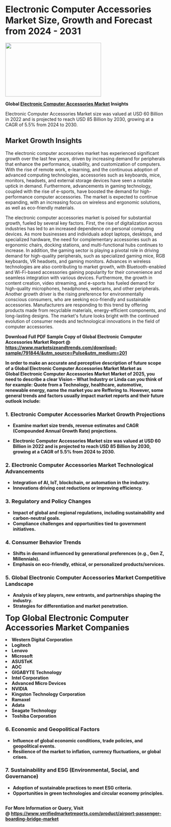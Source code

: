<H1>Electronic Computer Accessories Market Size, Growth and Forecast from 2024 - 2031</H1><img class="aligncenter size-medium wp-image-584254" src="https://thirdeyenews.in/wp-content/uploads/2024/09/Global-Market-Research-300x168.jpeg" alt="" width="300" height="168" /><p><strong>Global&nbsp;<a href="https://www.marketsizeandtrends.com/download-sample/791844/&amp;utm_source=Pulse&amp;utm_medium=201">Electronic Computer Accessories Market</a> Insights</strong></p><p>Electronic Computer Accessories Market size was valued at USD 60 Billion in 2022 and is projected to reach USD 85 Billion by 2030, growing at a CAGR of 5.5% from 2024 to 2030.</p><p><h2>Market Growth Insights</h2> <p>The electronic computer accessories market has experienced significant growth over the last few years, driven by increasing demand for peripherals that enhance the performance, usability, and customization of computers. With the rise of remote work, e-learning, and the continuous adoption of advanced computing technologies, accessories such as keyboards, mice, monitors, headsets, and external storage devices have seen a notable uptick in demand. Furthermore, advancements in gaming technology, coupled with the rise of e-sports, have boosted the demand for high-performance computer accessories. The market is expected to continue expanding, with an increasing focus on wireless and ergonomic solutions, as well as eco-friendly materials.</p> <p><strong></strong></p> <p>The electronic computer accessories market is poised for substantial growth, fueled by several key factors. First, the rise of digitalization across industries has led to an increased dependence on personal computing devices. As more businesses and individuals adopt laptops, desktops, and specialized hardware, the need for complementary accessories such as ergonomic chairs, docking stations, and multi-functional hubs continues to increase. In addition, the gaming sector is playing a pivotal role in driving demand for high-quality peripherals, such as specialized gaming mice, RGB keyboards, VR headsets, and gaming monitors. Advances in wireless technologies are also contributing to market growth, with Bluetooth-enabled and Wi-Fi-based accessories gaining popularity for their convenience and seamless integration with various devices. Furthermore, the growth in content creation, video streaming, and e-sports has fueled demand for high-quality microphones, headphones, webcams, and other peripherals. Another growth driver is the rising preference for environmentally conscious consumers, who are seeking eco-friendly and sustainable accessories. Manufacturers are responding to this trend by offering products made from recyclable materials, energy-efficient components, and long-lasting designs. The market's future looks bright with the continued evolution of consumer needs and technological innovations in the field of computer accessories.</p> <p><strong></p><p><span class=""><strong>Download Full PDF Sample Copy of Global Electronic Computer Accessories Market Report</strong> @ <a href="https://www.marketsizeandtrends.com/download-sample/791844/&amp;utm_source=Pulse&amp;utm_medium=201" target="_blank">https://www.marketsizeandtrends.com/download-sample/791844/&amp;utm_source=Pulse&amp;utm_medium=201</a></span></p><p>In order to make an accurate and perceptive description of future scope of a Global&nbsp;Electronic Computer Accessories Market Market as Global&nbsp;Electronic Computer Accessories Market Market of 2025, you need to describe a clear Vision &ndash; What Industry or Linda can you think of for example: Quote from a Technology, healthcare, automotive, renewable energy, name the market you are Reffering to. However, some general trends and factors usually impact market reports and their future outlook include:</p><h3>1.&nbsp;<strong>Electronic Computer Accessories Market Growth Projections</strong></h3><ul><li>Examine market size trends, revenue estimates and CAGR (Compounded Annual Growth Rate) projections.</li><li><p>Electronic Computer Accessories Market size was valued at USD 60 Billion in 2022 and is projected to reach USD 85 Billion by 2030, growing at a CAGR of 5.5% from 2024 to 2030.</p></li></ul><h3>2.&nbsp;<strong>Electronic Computer Accessories Market Technological Advancements</strong></h3><ul><li>Integration of AI, IoT, blockchain, or automation in the industry.</li><li>Innovations driving cost reductions or improving efficiency.</li></ul><h3>3.&nbsp;<strong>Regulatory and Policy Changes</strong></h3><ul><li>Impact of global and regional regulations, including sustainability and carbon-neutral goals.</li><li>Compliance challenges and opportunities tied to government initiatives.</li></ul><h3>4.&nbsp;<strong>Consumer Behavior Trends</strong></h3><ul><li>Shifts in demand influenced by generational preferences (e.g., Gen Z, Millennials).</li><li>Emphasis on eco-friendly, ethical, or personalized products/services.</li></ul><h3>5.&nbsp;<strong>Global Electronic Computer Accessories Market Competitive Landscape</strong></h3><ul><li>Analysis of key players, new entrants, and partnerships shaping the industry.</li><li>Strategies for differentiation and market penetration.</li></ul><p data-pm-slice="1 1 []"><span style="color: inherit; font-family: inherit; font-size: 25px;">Top Global Electronic Computer Accessories Market Companies</span></p><div class="" data-test-id=""><p><li>Western Digital Corporation</li><li> Logitech</li><li> Lenovo</li><li> Microsoft</li><li> ASUSTeK</li><li> AOC</li><li> GIGABYTE Technology</li><li> Intel Corporation</li><li> Advanced Micro Devices</li><li> NVIDIA</li><li> Kingston Technology Corporation</li><li> Ramaxel</li><li> Adata</li><li> Seagate Technology</li><li> Toshiba Corporation</li></p></div><h3>6.&nbsp;<strong>Economic and Geopolitical Factors</strong></h3><ul><li>Influence of global economic conditions, trade policies, and geopolitical events.</li><li>Resilience of the market to inflation, currency fluctuations, or global crises.</li></ul><h3>7.&nbsp;<strong>Sustainability and ESG (Environmental, Social, and Governance)</strong></h3><ul><li>Adoption of sustainable practices to meet ESG criteria.</li><li>Opportunities in green technologies and circular economy principles.</li></ul><h2><strong style="font-size: 14px;">For More Information or Query, Visit @&nbsp;</strong><a style="background-color: #ffffff; font-size: 14px;" href="https://www.marketsizeandtrends.com/report/electronic-computer-accessories-market/" target="_blank">https://www.verifiedmarketreports.com/product/airport-passenger-boarding-bridge-market</a></h2>